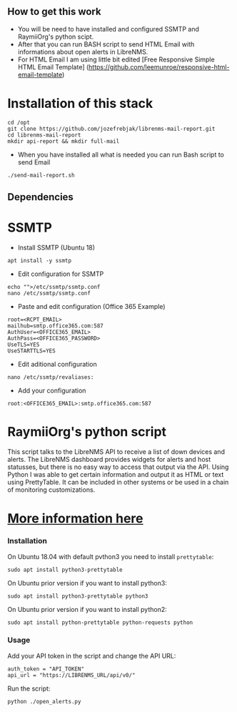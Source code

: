 ## How to get this work 

* You will be need to have installed and configured SSMTP and RaymiiOrg's python scipt.
* After that you can run BASH script to send HTML Email with informations about open alerts in LibreNMS.
* For HTML Email I am using little bit edited [Free Responsive Simple HTML Email Template] (https://github.com/leemunroe/responsive-html-email-template)

# Installation of this stack

```
cd /opt
git clone https://github.com/jozefrebjak/librenms-mail-report.git
cd librenms-mail-report
mkdir api-report && mkdir full-mail
````

* When you have installed all what is needed you can run Bash script to send Email

```
./send-mail-report.sh
```

## Dependencies 

# SSMTP

* Install SSMTP (Ubuntu 18)

```
apt install -y ssmtp
```

* Edit configuration for SSMTP

```
echo "">/etc/ssmtp/ssmtp.conf
nano /etc/ssmtp/ssmtp.conf
````

* Paste and edit configuration (Office 365 Example)

```
root=<RCPT_EMAIL>
mailhub=smtp.office365.com:587
AuthUser=<OFFICE365_EMAIL>
AuthPass=<OFFICE365_PASSWORD>
UseTLS=YES
UseSTARTTLS=YES
```

* Edit aditional configuration 

```
nano /etc/ssmtp/revaliases:
````

* Add your configuration

```
root:<OFFICE365_EMAIL>:smtp.office365.com:587
```

# RaymiiOrg's python script

This script talks to the LibreNMS API to receive a list of down devices and alerts. The LibreNMS dashboard provides widgets for alerts and host statusses, but there is no easy way to access that output via the API. Using Python I was able to get certain information and output it as HTML or text using PrettyTable. It can be included in other systems or be used in a chain of monitoring customizations.

# [More information here](https://raymii.org/s/software/Python_script_to_talk_to_LibreNMS_API_and_get_alerts_and_hosts.html)

### Installation

On Ubuntu 18.04 with default pvthon3 you need to install `prettytable`:

	sudo apt install python3-prettytable

On Ubuntu prior version if you want to install python3:

	sudo apt install python3-prettytable python3

On Ubuntu prior version if you want to install python2:

	sudo apt install python-prettytable python-requests python

### Usage

Add your API token in the script and change the API URL:

```
auth_token = "API_TOKEN"
api_url = "https://LIBRENMS_URL/api/v0/"
```

Run the script:

```
python ./open_alerts.py
```